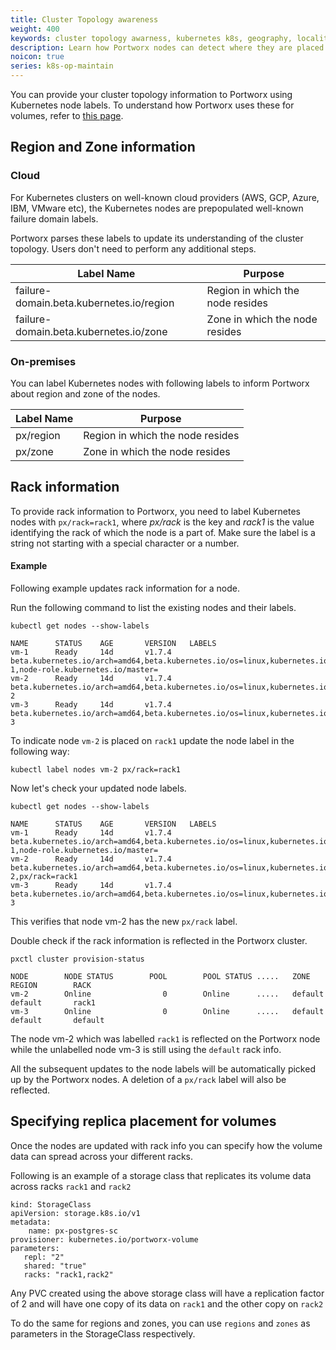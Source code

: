 ```yaml
---
title: Cluster Topology awareness
weight: 400
keywords: cluster topology awarness, kubernetes k8s, geography, locality, rack, zone, region
description: Learn how Portworx nodes can detect where they are placed in the Kubernetes cluster to influence replicas and performance.
noicon: true
series: k8s-op-maintain
---
```


You can provide your cluster topology information to Portworx using Kubernetes node labels. To understand how Portworx uses these for volumes, refer to [this page](/concepts/update-geography-info/).

## Region and Zone information

### Cloud

For Kubernetes clusters on well-known cloud providers (AWS, GCP, Azure, IBM, VMware etc), the Kubernetes nodes are prepopulated well-known failure domain labels.

Portworx parses these labels to update its understanding of the cluster topology. Users don't need to perform any additional steps.

|**Label Name** |**Purpose**|
|-------------------------|------------|
|     failure-domain.beta.kubernetes.io/region | Region in which the node resides|
|     failure-domain.beta.kubernetes.io/zone | Zone in which the node resides|

### On-premises

You can label Kubernetes nodes with following labels to inform Portworx about region and zone of the nodes.

|**Label Name** |**Purpose**|
|-------------------------|------------|
|     px/region | Region in which the node resides|
|     px/zone | Zone in which the node resides|

## Rack information

To provide rack information to Portworx, you need to label Kubernetes nodes with `px/rack=rack1`, where *px/rack* is the key and *rack1* is the value identifying the rack of which the node is a part of. Make sure the label is a string not starting with a special character or a number.

#### Example

Following example updates rack information for a node.

Run the following command to list the existing nodes and their labels.

```text
kubectl get nodes --show-labels
```

```output
NAME      STATUS    AGE       VERSION   LABELS
vm-1      Ready     14d       v1.7.4    beta.kubernetes.io/arch=amd64,beta.kubernetes.io/os=linux,kubernetes.io/hostname=vm-1,node-role.kubernetes.io/master=
vm-2      Ready     14d       v1.7.4    beta.kubernetes.io/arch=amd64,beta.kubernetes.io/os=linux,kubernetes.io/hostname=vm-2
vm-3      Ready     14d       v1.7.4    beta.kubernetes.io/arch=amd64,beta.kubernetes.io/os=linux,kubernetes.io/hostname=vm-3
```

To indicate node `vm-2` is placed on `rack1` update the node label in the following way:

```text
kubectl label nodes vm-2 px/rack=rack1
```

Now let's check your updated node labels.

```text
kubectl get nodes --show-labels
```

```output
NAME      STATUS    AGE       VERSION   LABELS
vm-1      Ready     14d       v1.7.4    beta.kubernetes.io/arch=amd64,beta.kubernetes.io/os=linux,kubernetes.io/hostname=vm-1,node-role.kubernetes.io/master=
vm-2      Ready     14d       v1.7.4    beta.kubernetes.io/arch=amd64,beta.kubernetes.io/os=linux,kubernetes.io/hostname=vm-2,px/rack=rack1
vm-3      Ready     14d       v1.7.4    beta.kubernetes.io/arch=amd64,beta.kubernetes.io/os=linux,kubernetes.io/hostname=vm-3
```

This verifies that node vm-2 has the new `px/rack` label.

Double check if the rack information is reflected in the Portworx cluster.

```text
pxctl cluster provision-status
```

```output
NODE        NODE STATUS        POOL        POOL STATUS .....   ZONE           REGION        RACK
vm-2        Online                0        Online      .....   default        default       rack1
vm-3        Online                0        Online      .....   default        default       default
```

The node vm-2 which was labelled `rack1` is reflected on the Portworx node while the unlabelled node vm-3 is still using the `default` rack info.

All the subsequent updates to the node labels will be automatically picked up by the Portworx nodes. A deletion of a `px/rack` label will also be reflected.

## Specifying replica placement for volumes

Once the nodes are updated with rack info you can specify how the volume data can spread across your different racks.

Following is an example of a storage class that replicates its volume data across racks `rack1` and `rack2`

```text
kind: StorageClass
apiVersion: storage.k8s.io/v1
metadata:
    name: px-postgres-sc
provisioner: kubernetes.io/portworx-volume
parameters:
   repl: "2"
   shared: "true"
   racks: "rack1,rack2"
```

Any PVC created using the above storage class will have a replication factor of 2 and will have one copy of its data on `rack1` and the other copy on `rack2`

To do the same for regions and zones, you can use `regions` and `zones` as parameters in the StorageClass respectively.
